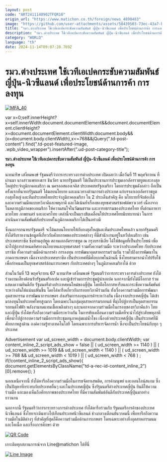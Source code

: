 ```yaml
---
layout: post
code: "ART2411140902TFQR1O"
origin_url: "https://www.matichon.co.th/foreign/news_4898483"
image: "https://github.com/user-attachments/assets/58439503-73ec-43a7-bb79-8646292ff514"
title: "รมว.ต่างประเทศ ใช้เวทีเอเปคกระชับความสัมพันธ์ ญี่ปุ่น-นิวซีแลนด์ เพื่อประโยชน์ด้านการค้า การลงทุน"
description: "รมว.ต่างประเทศ ใช้เวทีเอเปคกระชับความสัมพันธ์ ญี่ปุ่น-นิวซีแลนด์ เพื่อประโยชน์ด้านการค้า การลงทุน "
category: "WORLD"
language: "th"
date: 2024-11-14T09:07:28.769Z
---
```


# รมว.ต่างประเทศ ใช้เวทีเอเปคกระชับความสัมพันธ์ ญี่ปุ่น-นิวซีแลนด์ เพื่อประโยชน์ด้านการค้า การลงทุน

[![](https://www.matichon.co.th/wp-content/uploads/2024/11/MFA_40.jpg "MFA_40")](https://www.matichon.co.th/wp-content/uploads/2024/11/MFA_40.jpg)

var x=0;self.innerHeight?x=self.innerWidth:document.documentElement&&document.documentElement.clientHeight?x=document.documentElement.clientWidth:document.body&&(x=document.body.clientWidth),x<=768&&jQuery(".td-post-content").find(".td-post-featured-image, .wpb\_video\_wrapper").insertAfter(".ud-post-category-title");

**รมว.ต่างประเทศ ใช้เวทีเอเปคกระชับความสัมพันธ์ ญี่ปุ่น-นิวซีแลนด์ เพื่อประโยชน์ด้านการค้า การลงทุน** 

นายมาริษ เสงี่ยมพงษ์ รัฐมนตรีว่าการกระทรวงการต่างประเทศ เปิดเผยว่า เมื่อวันที่ 11 พฤศจิกายน ที่ผ่านมา นางสาวแพทองธาร ชินวัตร นายกรัฐมนตรี ได้เป็นประธานการประชุมเอกอัครราชทูตและกงสุลใหญ่ประจำภูมิภาคอเมริกา ณ นครลอสแองเจลิส ประเทศสหรัฐอเมริกา โดยการประชุมดังกล่าว ถือเป็นครั้งแรกที่นายกรัฐมนตรี ได้มอบนโยบาย และแนวทางด้านการต่างประเทศ แก่บรรดาเอกอัครราชทูต กงสุลใหญ่ และทีมประเทศไทยประจำภูมิภาคอเมริกา ใน 2 ประเด็นสำคัญ คือ นโยบายที่จับต้องได้ และความร่วมมือแบบทวิภาคีและพหุภาคี และได้เน้นย้ำเรื่องของยุทธศาสตร์ซอฟต์พาวเวอร์ เนื่องจากในหลายภูมิภาคของอเมริกา ให้ความสนใจในวัฒนธรรม และอารยธรรมของประเทศไทย ทั้งด้านอาหาร มวยไทย ภาพยนตร์ และละครไทย เหล่านี้จะเป็นแรงขับเคลื่อนให้ประเทศไทยมีบทบาทนำ ในการดำเนินความสัมพันธ์กับประเทศในภูมิภาคอเมริกาได้เป็นอย่างดี

ซึ่งนอกจากนายกรัฐมนตรี จะได้มอบนโยบายให้กับกงสุลใหญ่และทีมประเทศไทยแล้ว นายกรัฐมนตรี ยังได้รับรายงานข้อมูลที่เกี่ยวกับศักยภาพของประเทศต่างๆ ที่มีสำนักงานอยู่ในทวีปอเมริกา เช่น ประเทศบราซิล ซึ่งท่านอุปทูต สถานเอกอัครราชทูต ณ กรุงบราซิเลีย ได้ให้ข้อมูลที่เป็นประโยชน์ เพื่อนำไปสู่การกำหนดทิศทางนโยบายและยุทธศาสตร์ รวมทั้งความร่วมมือ ระหว่างประเทศไทย กับประเทศบราซิล ทั้งความร่วมมือด้านการค้า การลงทุน การพัฒนาอุตสาหกรรมร่วมกัน รวมไปถึงการพัฒนาในภาคการเกษตร เนื่องจากประเทศบราซิล เป็นประเทศที่มีศักยภาพในด้านนี้ ซึ่งไทยสามารถนำไปปรับใช้เพื่อกำหนดเป็นยุทธศาสตร์ด้านการเกษตร กับประเทศต่างๆ ในภูมิภาคอเมริกาได้ ด้วย

ส่วนในวันที่ 13 พฤศจิกายน 67 นายมาริษ เสงี่ยมพงษ์ รัฐมนตรีว่าการกระทรวงการต่างประเทศ ยังได้ร่วมงานเลี้ยงต้อนรับรัฐมนตรีเอเปค และผู้เข้าร่วมการประชุมผู้นำเอเปค นอกจากนี้ยังได้มีโอกาส ร่วมแสดงความยินดีกับ รัฐมนตรีต่างประเทศคนใหม่ของญี่ปุ่น โดยถือโอกาสหารือและกระชับความสัมพันธ์ระหว่างกันให้แน่นแฟ้นขึ้น โดยได้หารือเกี่ยวกับกรอบทวิภาคีร่วมกัน ทั้งเรื่องความร่วมมือการพัฒนาอุตสาหกรรม การพัฒนาการเกษตร ส่งเสริมการลงทุนการค้าระหว่างกัน เนื่องจากประเทศญี่ปุ่น ได้เข้ามาลงทุนในประเทศไทยสูงมาก โดยเฉพาะในกลุ่มอุตสาหกรรมรถยนต์ ที่มุ่งไปสู่การเป็นอุตสาหกรรมรถยนต์ไฟฟ้า พลังงานทดแทนเชื้อเพลิงต่างๆ และนอกจากความร่วมมือในกรอบของทวิภาคีแล้ว ไทยและญี่ปุ่น ยังได้หารือถึงความร่วมมือระหว่างกัน ในการขับเคลื่อนความร่วมมือที่จะนำไปสู่ระดับพหุภาคี เพื่อนำไปสู่กรอบความร่วมมือการประชุมอนุภาคลุ่มแม่น้ำโขง เนื่องด้วยประเทศญี่ปุ่น เป็นประเทศที่มีศักยภาพสูงด้าน องค์ความรู้ทางเทคโนโลยี โดยเฉพาะการบริหารจัดการน้ำ ซึ่งจะเป็นประโยชน์กับทุก ๆ ประเทศ

Advertisement var ud\_screen\_width = document.body.clientWidth; var content\_inline\_2\_script\_ads\_show = false || ( ud\_screen\_width >= 1140 ) || ( ud\_screen\_width >= 1019 && ud\_screen\_width < 1140 ) || ( ud\_screen\_width >= 768 && ud\_screen\_width < 1019 ) || ( ud\_screen\_width < 768 ) ; if(!content\_inline\_2\_script\_ads\_show){ document.getElementsByClassName("td-a-rec-id-content\_inline\_2")\[0\].remove(); }

นอกเหนือจากนี้ ยังได้หารือถึงความร่วมมือในการขจัดยาเสพติด, การค้ามนุษย์ และออนไลน์สแกม ซึ่งเป็นปัญหาที่กระทบกับประเทศอื่นๆ และในประเทศญี่ปุ่น ซึ่งรัฐมนตรีต่างประเทศญี่ปุ่น ยินดีให้ความร่วมมือ และมองเห็นถึงศักยภาพของประเทศไทย ที่มีความสัมพันธ์อันดีกับประเทศญี่ปุ่นมาอย่างยาวนาน

นอกจากนี้ รัฐมนตรีว่าการกระทรวงการต่างประเทศ ยังได้หารือร่วมกับ รัฐมนตรีการค้าของประเทศนิวซีแลนด์ ซึ่งไทยจะเดินทางไปเยือนประเทศนิวซีแลนด์ ช่วงกลางเดือนธันวาคมนี้ เพื่อหารือถึงความร่วมมือในมิติต่างๆ ที่สำคัญที่สุดก็คือความร่วมมือด้านการเกษตร โดยเฉพาะอย่างยิ่งอุตสาหกรรมนมและโคเนื้อ และเรื่องการศึกษา ด้วย

[![QR Code](https://www.matichon.co.th/wp-content/uploads/2023/07/wob1371z.jpg)](https://lin.ee/ht0nDxX)

เกาะติดทุกสถานการณ์จาก Line@matichon ได้ที่นี่

[![Line Image](https://www.matichon.co.th/wp-content/uploads/2023/07/th.png)](https://lin.ee/ht0nDxX)
